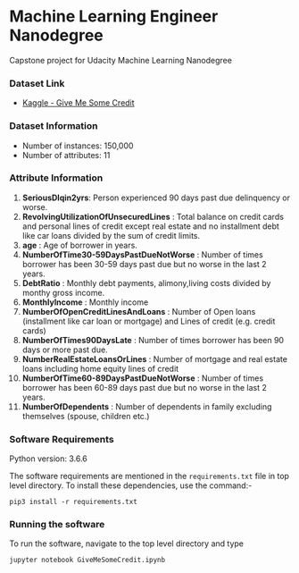 # Machine Learning Engineer Nanodegree

Capstone project for Udacity Machine Learning Nanodegree

### Dataset Link

* [Kaggle - Give Me Some Credit](https://www.kaggle.com/c/GiveMeSomeCredit/data)

### Dataset Information

* Number of instances: 150,000
* Number of attributes: 11

### Attribute Information

1. **SeriousDlqin2yrs**: Person experienced 90 days past due delinquency or worse. 
2. **RevolvingUtilizationOfUnsecuredLines** : Total balance on credit cards and personal lines of credit except real estate and no installment debt like car loans divided by the sum of credit limits. 
3. **age** : Age of borrower in years. 
4. **NumberOfTime30-59DaysPastDueNotWorse** : Number of times borrower has been 30-59 days past due but no worse in the last 2 years. 
5. **DebtRatio** : Monthly debt payments, alimony,living costs divided by monthy gross income. 
6. **MonthlyIncome** : Monthly income 
7. **NumberOfOpenCreditLinesAndLoans** : Number of Open loans (installment like car loan or mortgage) and Lines of credit (e.g. credit cards) 
8. **NumberOfTimes90DaysLate** : Number of times borrower has been 90 days or more past due. 
9. **NumberRealEstateLoansOrLines** : Number of mortgage and real estate loans including home equity lines of credit 
10. **NumberOfTime60-89DaysPastDueNotWorse** : Number of times borrower has been 60-89 days past due but no worse in the last 2 years. 
11. **NumberOfDependents** : Number of dependents in family excluding themselves (spouse, children etc.) 

### Software Requirements

Python version: 3.6.6

The software requirements are mentioned in the `requirements.txt`
 file in top level directory. To install these dependencies, use 
 the command:-
 
```pip3 install -r requirements.txt```


### Running the software

To run the software, navigate to the top level directory and type

```jupyter notebook GiveMeSomeCredit.ipynb```
